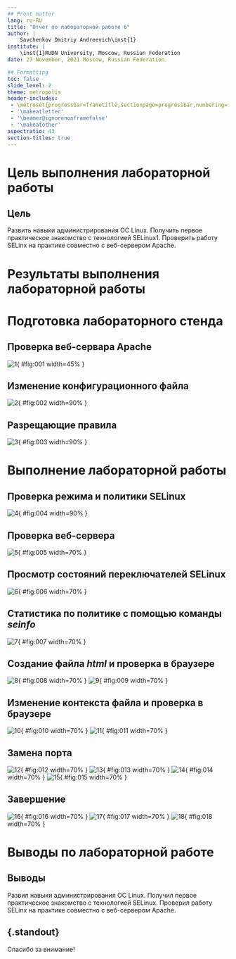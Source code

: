 ```yaml
---
## Front matter
lang: ru-RU
title: "Отчет по лабораторной работе 6"
author: |
	Savchenkov Dmitriy Andreevich\inst{1}
institute: |
	\inst{1}RUDN University, Moscow, Russian Federation
date: 27 November, 2021 Moscow, Russian Federation

## Formatting
toc: false
slide_level: 2
theme: metropolis
header-includes: 
 - \metroset{progressbar=frametitle,sectionpage=progressbar,numbering=fraction}
 - '\makeatletter'
 - '\beamer@ignorenonframefalse'
 - '\makeatother'
aspectratio: 43
section-titles: true
---
```


# **Цель выполнения лабораторной работы**

## Цель

Развить навыки администрирования ОС Linux. Получить первое практическое знакомство с технологией SELinux1.
Проверить работу SELinx на практике совместно с веб-сервером Apache.

# **Результаты выполнения лабораторной работы**

# **Подготовка лабораторного стенда**

## Проверка веб-сервара Apache

![1](image/1.png){ #fig:001 width=45% }

## Изменение конфигурационного файла

![2](image/2.png){ #fig:002 width=90% }

## Разрещающие правила

![3](image/3.2.png){ #fig:003 width=90% }

# **Выполнение лабораторной работы**

## Проверка режима и политики SELinux

![4](image/4.png){ #fig:004 width=90% }

## Проверка веб-сервера

![5](image/5.png){ #fig:005 width=70% }

## Просмотр состояний переключателей SELinux

![6](image/7.png){ #fig:006 width=70% }

## Статистика по политике с помощью команды *seinfo*

![7](image/8.png){ #fig:007 width=70% }

## Создание файла *html* и проверка в браузере

![8](image/10.png){ #fig:008 width=70% }
![9](image/12.png){ #fig:009 width=70% }

## Изменение контекста файла и проверка в браузере

![10](image/13.png){ #fig:010 width=70% }
![11](image/14.png){ #fig:011 width=70% }

## Замена порта

![12](image/16.png){ #fig:012 width=70% }
![13](image/18.png){ #fig:013 width=70% }
![14](image/19.1.png){ #fig:014 width=70% }
![15](image/19.2.png){ #fig:015 width=70% }

## Завершение

![16](image/20.png){ #fig:016 width=70% }
![17](image/21.png){ #fig:017 width=70% }
![18](image/22.png){ #fig:018 width=70% }



# **Выводы по лабораторной работе**

## Выводы

Развил навыки администрирования ОС Linux. Получил первое практическое знакомство с технологией SELinux. Проверил работу SELinx на практике совместно с веб-сервером Apache.

## {.standout}

Спасибо за внимание!
